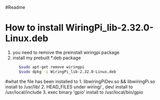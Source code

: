 #Readme

# How to install WiringPi_lib-2.32.0-Linux.deb

  1. you need to remove the preinstall wiringpi package
  2. install my prebuilt *.deb package
  
```bash
      $sudo apt-get remove wiringpi
      $sudo dpkg -i WiringPi_lib-2.32.0-Linux.deb
```
      
  #what the file has been installed to 
     1. libwiringPiDev.so && libwiringPi.so install to /usr/lib/
     2. HEAD_FILES under wiring/ , dev/ install to /usr/local/include
     3. exec binary 'gpio' install to /usr/local/bin/gpio
     
